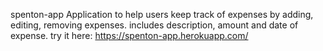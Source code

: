 spenton-app
Application to help users keep track of expenses by adding, editing, removing expenses. includes description, amount and date of expense.
try it here:
https://spenton-app.herokuapp.com/
